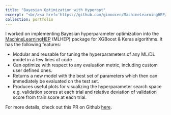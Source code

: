 ```yaml
---
title: "Bayesian Optimization with Hyperopt"
excerpt: "<br/><a href='https://github.com/ginnocen/MachineLearningHEP/pull/629'>https://github.com/ginnocen/MachineLearningHEP/pull/629</a><br/><img src='../images/bayesian_opt_plots.png'>"
collection: portfolio
---
```


I worked on implementing Bayesian hyperparameter optimization into the [MachineLearningHEP](https://github.com/ginnocen/MachineLearningHEP) (MLHEP) package for XGBoost & Keras algorithms. It has the following features:
* Modular and reusable for tuning the hyperparameters of any ML/DL model in a few lines of code
* Can optimize with respect to any evaluation metric, including custom user defined ones.
* Returns a new model with the best set of parameters which then can immediately be evaluated on the test set.
* Produces useful plots for visualizing the hyperparameter search space e.g. validation scores at each trial and relative deviation of validation score from train score at each trial.

For more details, check out this PR on Github [here](https://github.com/ginnocen/MachineLearningHEP/pull/629).